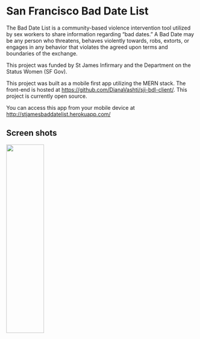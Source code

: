 # San Francisco Bad Date List

The Bad Date List is a community-based violence intervention tool utilized by sex workers to share information regarding “bad dates.” A Bad Date may be any person who threatens, behaves violently towards, robs, extorts, or engages in any behavior that violates the agreed upon terms and boundaries of the exchange.

This project was funded by St James Infirmary and the Department on the Status Women (SF Gov).

This project was built as a mobile first app utilizing the MERN stack. The front-end is hosted at https://github.com/DianaVashti/sji-bdl-client/. This project is currently open source.

You can access this app from your mobile device at http://stjamesbaddatelist.herokuapp.com/

## Screen shots 

<img src='http://i.imgur.com/nN1Eh9A.jpg' width='100' height='500'>
